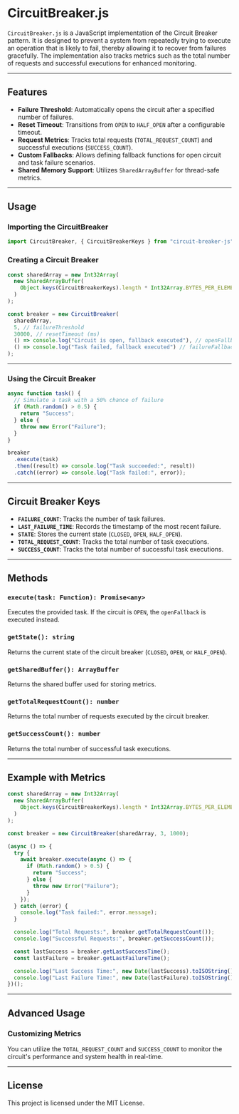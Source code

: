 # CircuitBreaker.js

`CircuitBreaker.js` is a JavaScript implementation of the Circuit Breaker pattern. It is designed to prevent a system from repeatedly trying to execute an operation that is likely to fail, thereby allowing it to recover from failures gracefully. The implementation also tracks metrics such as the total number of requests and successful executions for enhanced monitoring.

---

## Features

- **Failure Threshold**: Automatically opens the circuit after a specified number of failures.
- **Reset Timeout**: Transitions from `OPEN` to `HALF_OPEN` after a configurable timeout.
- **Request Metrics**: Tracks total requests (`TOTAL_REQUEST_COUNT`) and successful executions (`SUCCESS_COUNT`).
- **Custom Fallbacks**: Allows defining fallback functions for open circuit and task failure scenarios.
- **Shared Memory Support**: Utilizes `SharedArrayBuffer` for thread-safe metrics.

---

## Usage

### Importing the CircuitBreaker

```javascript
import CircuitBreaker, { CircuitBreakerKeys } from "circuit-breaker-js";
```

### Creating a Circuit Breaker

```javascript
const sharedArray = new Int32Array(
  new SharedArrayBuffer(
    Object.keys(CircuitBreakerKeys).length * Int32Array.BYTES_PER_ELEMENT
  )
);

const breaker = new CircuitBreaker(
  sharedArray,
  5, // failureThreshold
  30000, // resetTimeout (ms)
  () => console.log("Circuit is open, fallback executed"), // openFallback
  () => console.log("Task failed, fallback executed") // failureFallback
);
```

---

### Using the Circuit Breaker

```javascript
async function task() {
  // Simulate a task with a 50% chance of failure
  if (Math.random() > 0.5) {
    return "Success";
  } else {
    throw new Error("Failure");
  }
}

breaker
  .execute(task)
  .then((result) => console.log("Task succeeded:", result))
  .catch((error) => console.log("Task failed:", error));
```

---

## Circuit Breaker Keys

- **`FAILURE_COUNT`**: Tracks the number of task failures.
- **`LAST_FAILURE_TIME`**: Records the timestamp of the most recent failure.
- **`STATE`**: Stores the current state (`CLOSED`, `OPEN`, `HALF_OPEN`).
- **`TOTAL_REQUEST_COUNT`**: Tracks the total number of task executions.
- **`SUCCESS_COUNT`**: Tracks the total number of successful task executions.

---

## Methods

### `execute(task: Function): Promise<any>`

Executes the provided task. If the circuit is `OPEN`, the `openFallback` is executed instead.

### `getState(): string`

Returns the current state of the circuit breaker (`CLOSED`, `OPEN`, or `HALF_OPEN`).

### `getSharedBuffer(): ArrayBuffer`

Returns the shared buffer used for storing metrics.

### `getTotalRequestCount(): number`

Returns the total number of requests executed by the circuit breaker.

### `getSuccessCount(): number`

Returns the total number of successful task executions.

---

## Example with Metrics

``` javascript
const sharedArray = new Int32Array(
  new SharedArrayBuffer(
    Object.keys(CircuitBreakerKeys).length * Int32Array.BYTES_PER_ELEMENT
  )
);

const breaker = new CircuitBreaker(sharedArray, 3, 1000);

(async () => {
  try {
    await breaker.execute(async () => {
      if (Math.random() > 0.5) {
        return "Success";
      } else {
        throw new Error("Failure");
      }
    });
  } catch (error) {
    console.log("Task failed:", error.message);
  }

  console.log("Total Requests:", breaker.getTotalRequestCount());
  console.log("Successful Requests:", breaker.getSuccessCount());

  const lastSuccess = breaker.getLastSuccessTime();
  const lastFailure = breaker.getLastFailureTime();

  console.log("Last Success Time:", new Date(lastSuccess).toISOString());
  console.log("Last Failure Time:", new Date(lastFailure).toISOString());
})();
```

---

## Advanced Usage

### Customizing Metrics

You can utilize the `TOTAL_REQUEST_COUNT` and `SUCCESS_COUNT` to monitor the circuit's performance and system health in real-time.

---

## License

This project is licensed under the MIT License.
